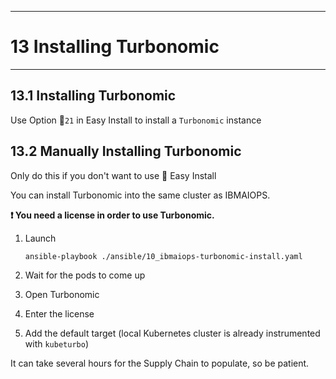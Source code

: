 -----------------------------------------------------------------------------------
# 13 Installing Turbonomic
---------------------------------------------------------------

## 13.1 Installing Turbonomic

Use Option 🐥`21` in Easy Install to install a `Turbonomic` instance

## 13.2 Manually Installing Turbonomic

Only do this if you don't want to use 🐥 Easy Install


You can install Turbonomic into the same cluster as IBMAIOPS.

**❗ You need a license in order to use Turbonomic.**

1. Launch

	```bash
	ansible-playbook ./ansible/10_ibmaiops-turbonomic-install.yaml
	```
2. Wait for the pods to come up
3. Open Turbonomic
4. Enter the license
5. Add the default target (local Kubernetes cluster is already instrumented with `kubeturbo`)

It can take several hours for the Supply Chain to populate, so be patient.

<div style="page-break-after: always;"></div>
